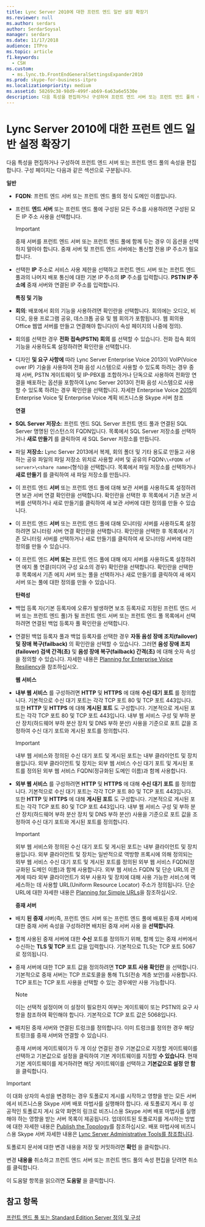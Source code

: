 ```yaml
---
title: Lync Server 2010에 대한 프런트 엔드 일반 설정 확장기
ms.reviewer: null
ms.author: serdars
author: SerdarSoysal
manager: serdars
ms.date: 11/17/2018
audience: ITPro
ms.topic: article
f1.keywords:
  - CSH
ms.custom:
  - ms.lync.tb.FrontEndGeneralSettingsExpander2010
ms.prod: skype-for-business-itpro
ms.localizationpriority: medium
ms.assetid: 58269c38-98d9-499f-ab69-6a63a6e5530e
description: 다음 특성을 편집하거나 구성하여 프런트 엔드 서버 또는 프런트 엔드 풀의 속성을 편집합니다. 구성 페이지는 다음과 같은 섹션으로 구분됩니다.
---
```


# <a name="front-end-general-settings-expander-for-lync-server-2010"></a>Lync Server 2010에 대한 프런트 엔드 일반 설정 확장기

다음 특성을 편집하거나 구성하여 프런트 엔드 서버 또는 프런트 엔드 풀의 속성을 편집합니다. 구성 페이지는 다음과 같은 섹션으로 구분됩니다.

 **일반**

- **FQDN**: 프런트 엔드 서버 또는 프런트 엔드 풀의 정식 도메인 이름입니다.

- 프런트 **엔드 서버** 또는 프런트 엔드 풀에 구성된 모든 주소를 사용하려면 구성된 모든 IP 주소 사용을 선택합니다.

    > [!IMPORTANT]
    > 중재 서버를 프런트 엔드 서버 또는 프런트 엔드 풀에 함께 두는 경우 이 옵션을 선택하지 말아야 합니다. 중재 서버 및 프런트 엔드 서버에는 통신할 전용 IP 주소가 필요합니다.

- 선택한 **IP** 주소로 서비스 사용 제한을 선택하고 프런트 엔드 서버 또는 프런트 엔드 풀과의 나머지 배포 통신에 대한 기본 IP 주소의 **IP** 주소를 입력합니다. **PSTN IP 주소에** 중재 서버와 연결된 IP 주소를 입력합니다.

    **특징 및 기능**

- **회의**: 배포에서 회의 기능을 사용하려면 확인란을 선택합니다. 회의에는 오디오, 비디오, 응용 프로그램 공유, 데스크톱 공유 및 웹 회의가 포함됩니다. 웹 회의용 Office 웹앱 서버를 만들고 연결해야 합니다(이 속성 페이지의  나중에 정의).

- 회의를 선택한 경우 **전화 접속(PSTN) 회의** 를 선택할 수 있습니다. 전화 접속 회의 기능을 사용하도록 설정하려면 확인란을 선택합니다.

- 디자인 **및 요구 사항에** 따라 Lync Server Enterprise Voice 2013이 VoIP(Voice over IP) 기술을 사용하여 전화 음성 시스템으로 사용할 수 있도록 하려는 경우 중재 서버, PSTN 게이트웨이 및 IP-PBX를 조합하거나 단독으로 사용하여 전화망 연결을 배포하는 옵션을 포함하여 Lync Server 2013이 전화 음성 시스템으로 사용할 수 있도록 하려는 경우 확인란을 선택합니다. 자세한 Enterprise Voice [2015](../../plan-your-deployment/enterprise-voice-solution/enterprise-voice.md)의 Enterprise Voice 및 [](/previous-versions/office/lync-server-2013/lync-server-2013-enterprise-voice) Enterprise Voice 계획 비즈니스용 Skype 서버 참조

    **연결**

- **SQL Server 저장소**: 프런트 엔드 SQL Server 프런트 엔드 풀과 연결된 SQL Server 명명된 인스턴스의 FQDN입니다. 목록에서 SQL Server 저장소를 선택하거나 **새로 만들기** 를 클릭하여 새 SQL Server 저장소를 만듭니다.

- 파일 **저장소:** Lync Server 2013에서 복제, 회의 폴더 및 기타 용도로 만들고 사용하는 공유 파일의 파일 저장소 위치로 사용할 서버 및 공유의 FQDN`\\<FQDN of server>\<share name>`(형식)을 선택합니다. 목록에서 파일 저장소를 선택하거나 **새로 만들기** 를 클릭하여 새 파일 저장소를 만듭니다.

- 이 프런트 엔드 **서버** 또는 프런트 엔드 풀에 대해 보관 서버를 사용하도록 설정하려면 보관 서버 연결 확인란을 선택합니다. 확인란을 선택한 후 목록에서 기존 보관 서버를 선택하거나 새로 만들기를 클릭하여 새 보관 서버에 대한  정의를 만들 수 있습니다.

- 이 프런트 엔드 **서버** 또는 프런트 엔드 풀에 대해 모니터링 서버를 사용하도록 설정하려면 모니터링 서버 연결 확인란을 선택합니다. 확인란을 선택한 후 목록에서 기존 모니터링 서버를 선택하거나 새로 만들기를 클릭하여 새 모니터링 서버에  대한 정의를 만들 수 있습니다.

- 이 프런트 엔드 **서버 또는** 프런트 엔드 풀에 대해 에지 서버를 사용하도록 설정하려면 에지 풀 연결(미디어 구성 요소의 경우) 확인란을 선택합니다. 확인란을 선택한 후 목록에서 기존 에지 서버 또는 풀을 선택하거나 새로 만들기를 클릭하여  새 에지 서버 또는 풀에 대한 정의를 만들 수 있습니다.

  **탄력성**

- 백업 등록  자(기본 등록자에 오류가 발생하면 보조 등록자로 지정된 프런트 엔드 서버 또는 프런트 엔드 풀)가 될 프런트 엔드 서버 또는 프런트 엔드 풀 목록에서 선택하려면 연결된 백업 등록자 풀 확인란을 선택합니다.

- 연결된 백업 등록자 풀과 백업 등록자를 선택한 경우 **자동 음성 장애 조치(failover) 및 장애 복구(failback)** 의 확인란을 선택할 수 있습니다. 그러면 **음성 장애 조치(failover) 검색 간격(초)** 및 **음성 장애 복구(failback) 간격(초)** 에 대해 숫자 속성을 정의할 수 있습니다. 자세한 내용은 [Planning for Enterprise Voice Resiliency](/previous-versions/office/lync-server-2013/lync-server-2013-planning-for-enterprise-voice-resiliency)을 참조하십시오.

  **웹 서비스**

- **내부 웹 서비스** 를 구성하려면 **HTTP** 및 **HTTPS** 에 대해 **수신 대기 포트** 를 정의합니다. 기본적으로 수신 대기 포트는 각각 TCP 포트 80 및 TCP 포트 443입니다. 또한 **HTTP** 및 **HTTPS** 에 대해 **게시된 포트** 도 구성합니다. 기본적으로 게시된 포트는 각각 TCP 포트 80 및 TCP 포트 443입니다. 내부 웹 서비스 구성 및 부하 분산 장치(하드웨어 부하 분산 장치 및 DNS 부하 분산) 사용을 기준으로 포트 값을 조정하여 수신 대기 포트와 게시된 포트를 정의합니다.

    > [!IMPORTANT]
    > 내부 웹 서비스와 정의된 수신 대기 포트 및 게시된 포트는 내부 클라이언트 및 장치용입니다. 외부 클라이언트 및 장치는 외부 웹 서비스 수신 대기 포트 및 게시된 포트를 정의된 외부 웹 서비스 FQDN(정규화된 도메인 이름)과 함께 사용합니다.

- **외부 웹 서비스** 를 구성하려면 **HTTP** 및 **HTTPS** 에 대해 **수신 대기 포트** 를 정의합니다. 기본적으로 수신 대기 포트는 각각 TCP 포트 80 및 TCP 포트 443입니다. 또한 **HTTP** 및 **HTTPS** 에 대해 **게시된 포트** 도 구성합니다. 기본적으로 게시된 포트는 각각 TCP 포트 80 및 TCP 포트 443입니다. 내부 웹 서비스 구성 및 부하 분산 장치(하드웨어 부하 분산 장치 및 DNS 부하 분산) 사용을 기준으로 포트 값을 조정하여 수신 대기 포트와 게시된 포트를 정의합니다.

    > [!IMPORTANT]
    > 외부 웹 서비스와 정의된 수신 대기 포트 및 게시된 포트는 내부 클라이언트 및 장치용입니다. 외부 클라이언트 및 장치는 일반적으로 역방향 프록시에 의해 정의되는 외부 웹 서비스 수신 대기 포트 및 게시된 포트를 정의된 외부 웹 서비스 FQDN(정규화된 도메인 이름)과 함께 사용합니다. 외부 웹 서비스 FQDN 및 단순 URL의 관계에 따라 외부 클라이언트가 외부 사용자 및 장치에 대해 사용 가능한 서비스에 액세스하는 데 사용할 URL(Uniform Resource Locator) 주소가 정의됩니다. 단순 URL에 대한 자세한 내용은 [Planning for Simple URLs](/previous-versions/office/lync-server-2013/lync-server-2013-planning-for-simple-urls)을 참조하십시오.

  **중재 서버**

- 배치 **된 중재** 서버(즉, 프런트 엔드 서버 또는 프런트 엔드 풀에 배포된 중재 서버)에 대한 중재 서버 속성을 구성하려면 배치된 중재 서버 사용 을 **선택합니다**.

- 함께 사용된 중재 서버에 대한 **수신** 포트를 정의하기 위해, 함께 있는 중재 서버에서 수신하는 **TLS 및 TCP** 포트 값을 입력합니다. 기본적으로 TLS는 TCP 포트 5067로 정의됩니다.

- 중재 서버에 대한 TCP 포트 값을 정의하려면 **TCP 포트 사용 확인란** 을 선택합니다. 기본적으로 중재 서버는 TCP 프로토콜을 통해 TLS(전송 계층 보안)를 사용합니다. TCP 포트는 TCP 포트 사용을 선택할 수 있는 경우에만 사용 가능합니다.

    > [!NOTE]
    > 이는 선택적 설정이며 이 설정이 필요한지 여부는 게이트웨이 또는 PSTN의 요구 사항을 참조하여 확인해야 합니다. 기본적으로 TCP 포트 값은 5068입니다.

- 배치된 중재 서버와 연결된 트렁크를 정의합니다. 이미 트렁크를 정의한 경우 해당 트렁크를 중재 서버와 연결할 수 있습니다.

    중재 서버에 게이트웨이가 두 개 이상 연결된 경우 기본값으로 지정할 게이트웨이를 선택하고 기본값으로 설정을 클릭하여 기본 게이트웨이를 지정할 **수 있습니다**. 현재 기본 게이트웨이를 제거하려면 해당 게이트웨이를 선택하고 **기본값으로 설정 안 함** 을 클릭합니다.

> [!IMPORTANT]
> 이 대화 상자의 속성을 변경하는 경우 토폴로지 게시를 시작하고 영향을 받는 모든 서버에서 비즈니스용 Skype 서버 배포 마법사를 실행해야 합니다. 새 토폴로지 게시 후 성공적인 토폴로지 게시 요약 화면의 링크로 비즈니스용 Skype 서버 배포 마법사를 실행해야 하는 영향을 받는 서버 목록이 제공됩니다. 업데이트된 토폴로지를 게시하는 방법에 대한 자세한 내용은 [Publish the Topology](/previous-versions/office/lync-server-2013/lync-server-2013-publish-the-topology)를 참조하십시오. 배포 마법사에 비즈니스용 Skype 서버 자세한 내용은 [Lync Server Administrative Tools를 참조합니다](/previous-versions/office/lync-server-2013/lync-server-2013-lync-server-administrative-tools).

토폴로지 문서에 대한 변경 내용을 저장 및 커밋하려면 **확인** 을 클릭합니다.

변경 **내용을** 취소하고 프런트 엔드 서버 또는 프런트 엔드  풀의 속성 편집을 닫려면 취소를 클릭합니다.

이 도움말 항목을 읽으려면 **도움말** 을 클릭합니다.

## <a name="see-also"></a>참고 항목

[프런트 엔드 풀 또는 Standard Edition Server 정의 및 구성](/previous-versions/office/lync-server-2013/lync-server-2013-define-and-configure-a-front-end-pool-or-standard-edition-server)